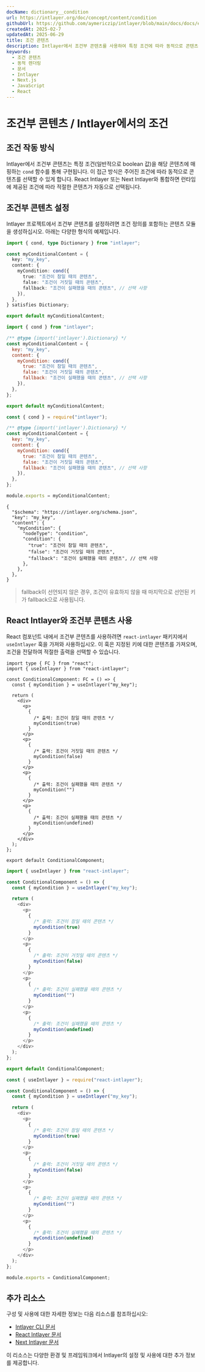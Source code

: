 ```yaml
---
docName: dictionary__condition
url: https://intlayer.org/doc/concept/content/condition
githubUrl: https://github.com/aymericzip/intlayer/blob/main/docs/docs/en/dictionary/condition.md
createdAt: 2025-02-7
updatedAt: 2025-06-29
title: 조건 콘텐츠
description: Intlayer에서 조건부 콘텐츠를 사용하여 특정 조건에 따라 동적으로 콘텐츠를 표시하는 방법을 알아보세요. 이 문서를 따라 조건을 효율적으로 구현하세요.
keywords:
  - 조건 콘텐츠
  - 동적 렌더링
  - 문서
  - Intlayer
  - Next.js
  - JavaScript
  - React
---
```


# 조건부 콘텐츠 / Intlayer에서의 조건

## 조건 작동 방식

Intlayer에서 조건부 콘텐츠는 특정 조건(일반적으로 boolean 값)을 해당 콘텐츠에 매핑하는 `cond` 함수를 통해 구현됩니다. 이 접근 방식은 주어진 조건에 따라 동적으로 콘텐츠를 선택할 수 있게 합니다. React Intlayer 또는 Next Intlayer와 통합하면 런타임에 제공된 조건에 따라 적절한 콘텐츠가 자동으로 선택됩니다.

## 조건부 콘텐츠 설정

Intlayer 프로젝트에서 조건부 콘텐츠를 설정하려면 조건 정의를 포함하는 콘텐츠 모듈을 생성하십시오. 아래는 다양한 형식의 예제입니다.

```typescript fileName="**/*.content.ts" contentDeclarationFormat="typescript"
import { cond, type Dictionary } from "intlayer";

const myConditionalContent = {
  key: "my_key",
  content: {
    myCondition: cond({
      true: "조건이 참일 때의 콘텐츠",
      false: "조건이 거짓일 때의 콘텐츠",
      fallback: "조건이 실패했을 때의 콘텐츠", // 선택 사항
    }),
  },
} satisfies Dictionary;

export default myConditionalContent;
```

```javascript fileName="**/*.content.mjs" contentDeclarationFormat="esm"
import { cond } from "intlayer";

/** @type {import('intlayer').Dictionary} */
const myConditionalContent = {
  key: "my_key",
  content: {
    myCondition: cond({
      true: "조건이 참일 때의 콘텐츠",
      false: "조건이 거짓일 때의 콘텐츠",
      fallback: "조건이 실패했을 때의 콘텐츠", // 선택 사항
    }),
  },
};

export default myConditionalContent;
```

```javascript fileName="**/*.content.cjs" contentDeclarationFormat="commonjs"
const { cond } = require("intlayer");

/** @type {import('intlayer').Dictionary} */
const myConditionalContent = {
  key: "my_key",
  content: {
    myCondition: cond({
      true: "조건이 참일 때의 콘텐츠",
      false: "조건이 거짓일 때의 콘텐츠",
      fallback: "조건이 실패했을 때의 콘텐츠", // 선택 사항
    }),
  },
};

module.exports = myConditionalContent;
```

```json5 fileName="**/*.content.json" contentDeclarationFormat="json"
{
  "$schema": "https://intlayer.org/schema.json",
  "key": "my_key",
  "content": {
    "myCondition": {
      "nodeType": "condition",
      "condition": {
        "true": "조건이 참일 때의 콘텐츠",
        "false": "조건이 거짓일 때의 콘텐츠",
        "fallback": "조건이 실패했을 때의 콘텐츠", // 선택 사항
      },
    },
  },
}
```

> fallback이 선언되지 않은 경우, 조건이 유효하지 않을 때 마지막으로 선언된 키가 fallback으로 사용됩니다.

## React Intlayer와 조건부 콘텐츠 사용

React 컴포넌트 내에서 조건부 콘텐츠를 사용하려면 `react-intlayer` 패키지에서 `useIntlayer` 훅을 가져와 사용하십시오. 이 훅은 지정된 키에 대한 콘텐츠를 가져오며, 조건을 전달하여 적절한 출력을 선택할 수 있습니다.

```tsx fileName="**/*.tsx" codeFormat="typescript"
import type { FC } from "react";
import { useIntlayer } from "react-intlayer";

const ConditionalComponent: FC = () => {
  const { myCondition } = useIntlayer("my_key");

  return (
    <div>
      <p>
        {
          /* 출력: 조건이 참일 때의 콘텐츠 */
          myCondition(true)
        }
      </p>
      <p>
        {
          /* 출력: 조건이 거짓일 때의 콘텐츠 */
          myCondition(false)
        }
      </p>
      <p>
        {
          /* 출력: 조건이 실패했을 때의 콘텐츠 */
          myCondition("")
        }
      </p>
      <p>
        {
          /* 출력: 조건이 실패했을 때의 콘텐츠 */
          myCondition(undefined)
        }
      </p>
    </div>
  );
};

export default ConditionalComponent;
```

```javascript fileName="**/*.mjx" codeFormat="esm"
import { useIntlayer } from "react-intlayer";

const ConditionalComponent = () => {
  const { myCondition } = useIntlayer("my_key");

  return (
    <div>
      <p>
        {
          /* 출력: 조건이 참일 때의 콘텐츠 */
          myCondition(true)
        }
      </p>
      <p>
        {
          /* 출력: 조건이 거짓일 때의 콘텐츠 */
          myCondition(false)
        }
      </p>
      <p>
        {
          /* 출력: 조건이 실패했을 때의 콘텐츠 */
          myCondition("")
        }
      </p>
      <p>
        {
          /* 출력: 조건이 실패했을 때의 콘텐츠 */
          myCondition(undefined)
        }
      </p>
    </div>
  );
};

export default ConditionalComponent;
```

```javascript fileName="**/*.cjs" codeFormat="commonjs"
const { useIntlayer } = require("react-intlayer");

const ConditionalComponent = () => {
  const { myCondition } = useIntlayer("my_key");

  return (
    <div>
      <p>
        {
          /* 출력: 조건이 참일 때의 콘텐츠 */
          myCondition(true)
        }
      </p>
      <p>
        {
          /* 출력: 조건이 거짓일 때의 콘텐츠 */
          myCondition(false)
        }
      </p>
      <p>
        {
          /* 출력: 조건이 실패했을 때의 콘텐츠 */
          myCondition("")
        }
      </p>
      <p>
        {
          /* 출력: 조건이 실패했을 때의 콘텐츠 */
          myCondition(undefined)
        }
      </p>
    </div>
  );
};

module.exports = ConditionalComponent;
```

## 추가 리소스

구성 및 사용에 대한 자세한 정보는 다음 리소스를 참조하십시오:

- [Intlayer CLI 문서](https://github.com/aymericzip/intlayer/blob/main/docs/docs/ko/intlayer_cli.md)
- [React Intlayer 문서](https://github.com/aymericzip/intlayer/blob/main/docs/docs/ko/intlayer_with_create_react_app.md)
- [Next Intlayer 문서](https://github.com/aymericzip/intlayer/blob/main/docs/docs/ko/intlayer_with_nextjs_15.md)

이 리소스는 다양한 환경 및 프레임워크에서 Intlayer의 설정 및 사용에 대한 추가 정보를 제공합니다.
